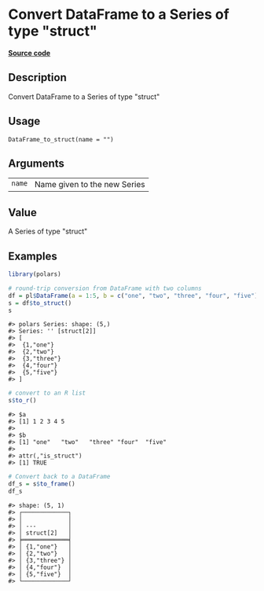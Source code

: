

# Convert DataFrame to a Series of type "struct"

[**Source code**](https://github.com/pola-rs/r-polars/tree/main/R/dataframe__frame.R#L966)

## Description

Convert DataFrame to a Series of type "struct"

## Usage

<pre><code class='language-R'>DataFrame_to_struct(name = "")
</code></pre>

## Arguments

<table>
<tr>
<td style="white-space: nowrap; font-family: monospace; vertical-align: top">
<code id="DataFrame_to_struct_:_name">name</code>
</td>
<td>
Name given to the new Series
</td>
</tr>
</table>

## Value

A Series of type "struct"

## Examples

``` r
library(polars)

# round-trip conversion from DataFrame with two columns
df = pl$DataFrame(a = 1:5, b = c("one", "two", "three", "four", "five"))
s = df$to_struct()
s
```

    #> polars Series: shape: (5,)
    #> Series: '' [struct[2]]
    #> [
    #>  {1,"one"}
    #>  {2,"two"}
    #>  {3,"three"}
    #>  {4,"four"}
    #>  {5,"five"}
    #> ]

``` r
# convert to an R list
s$to_r()
```

    #> $a
    #> [1] 1 2 3 4 5
    #> 
    #> $b
    #> [1] "one"   "two"   "three" "four"  "five" 
    #> 
    #> attr(,"is_struct")
    #> [1] TRUE

``` r
# Convert back to a DataFrame
df_s = s$to_frame()
df_s
```

    #> shape: (5, 1)
    #> ┌─────────────┐
    #> │             │
    #> │ ---         │
    #> │ struct[2]   │
    #> ╞═════════════╡
    #> │ {1,"one"}   │
    #> │ {2,"two"}   │
    #> │ {3,"three"} │
    #> │ {4,"four"}  │
    #> │ {5,"five"}  │
    #> └─────────────┘
